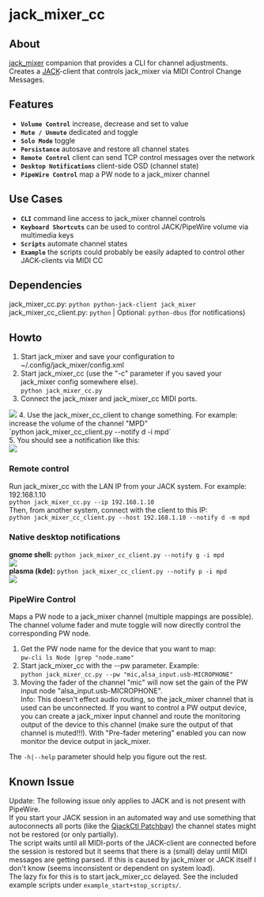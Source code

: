 # jack_mixer_cc

## About
[jack_mixer](https://github.com/jack-mixer/jack_mixer) companion that provides a CLI for channel adjustments.<br>
Creates a [JACK](https://jackaudio.org)-client that controls jack_mixer via MIDI Control Change Messages.


## Features
- **`Volume Control`** increase, decrease and set to value
- **`Mute / Unmute`** dedicated and toggle
- **`Solo Mode`** toggle
- **`Persistance`** autosave and restore all channel states
- **`Remote Control`** client can send TCP control messages over the network
- **`Desktop Notifications`** client-side OSD (channel state)
- **`PipeWire Control`** map a PW node to a jack_mixer channel


## Use Cases
- **`CLI`** command line access to jack_mixer channel controls
- **`Keyboard Shortcuts`** can be used to control JACK/PipeWire volume via multimedia keys
- **`Scripts`** automate channel states
- **`Example`** the scripts could probably be easily adapted to control other JACK-clients via MIDI CC


## Dependencies
jack_mixer_cc.py: `python python-jack-client jack_mixer`<br>
jack_mixer_cc_client.py: `python` | Optional: `python-dbus` (for notifications)


## Howto
1. Start jack_mixer and save your configuration to ~/.config/jack_mixer/config.xml
2. Start jack_mixer_cc (use the "-c" parameter if you saved your jack_mixer config somewhere else).<br>
`python jack_mixer_cc.py`
3. Connect the jack_mixer and jack_mixer_cc MIDI ports.<br>
<img src="https://user-images.githubusercontent.com/16217416/106959180-a17cb200-673a-11eb-81ac-22f53e7763b1.jpg"/>
4. Use the jack_mixer_cc_client to change something. For example: increase the volume of the channel "MPD"<br>
`python jack_mixer_cc_client.py --notify d -i mpd`<br>
5. You should see a notification like this:<br>
<img src="https://user-images.githubusercontent.com/16217416/107836482-927eab00-6d9d-11eb-911a-062cb2621692.png"/>

### Remote control
Run jack_mixer_cc with the LAN IP from your JACK system. For example: 192.168.1.10<br>
`python jack_mixer_cc.py --ip 192.168.1.10`<br>
Then, from another system, connect with the client to this IP:<br>
`python jack_mixer_cc_client.py --host 192.168.1.10 --notify d -m mpd`

### Native desktop notifications
__gnome shell:__ `python jack_mixer_cc_client.py --notify g -i mpd`<br>
<img src="https://user-images.githubusercontent.com/16217416/107836487-93afd800-6d9d-11eb-9b73-7ba80f08f83d.png"/><br>
__plasma (kde):__ `python jack_mixer_cc_client.py --notify p -i mpd`<br>
<img src="https://user-images.githubusercontent.com/16217416/107836488-93afd800-6d9d-11eb-8bb6-e0edc567ecfc.png"/>

### PipeWire Control
Maps a PW node to a jack_mixer channel (multiple mappings are possible). The channel volume fader and mute toggle will now directly control the corresponding PW node.
1. Get the PW node name for the device that you want to map:<br>
`pw-cli ls Node |grep "node.name"`
2. Start jack_mixer_cc with the --pw parameter. Example:<br>
`python jack_mixer_cc.py --pw "mic,alsa_input.usb-MICROPHONE"`
3. Moving the fader of the channel "mic" will now set the gain of the PW input node "alsa_input.usb-MICROPHONE".<br>
Info: This doesn't effect audio routing, so the jack_mixer channel that is used can be unconnected. If you want to control a PW output device, you can create a jack_mixer input channel and route the monitoring output of the device to this channel (make sure the output of that channel is muted!!!). With "Pre-fader metering" enabled you can now monitor the device output in jack_mixer.

The `-h|--help` parameter should help you figure out the rest.


## Known Issue
Update: The following issue only applies to JACK and is not present with PipeWire.<br>
If you start your JACK session in an automated way and use something that autoconnects all ports (like the [QjackCtl Patchbay](https://www.rncbc.org/drupal/node/76)) the channel states might not be restored (or only partially).<br>
The script waits until all MIDI-ports of the JACK-client are connected before the session is restored but it seems that there is a (small) delay until MIDI messages are getting parsed. If this is caused by jack_mixer or JACK itself I don't know (seems inconsistent or dependent on system load).<br>
The lazy fix for this is to start jack_mixer_cc delayed. See the included example scripts under `example_start+stop_scripts/`.
